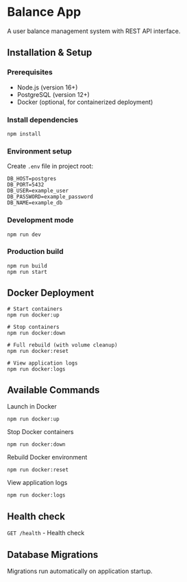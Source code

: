 Balance App
===========

A user balance management system with REST API interface.

Installation & Setup
--------------------

### Prerequisites

*   Node.js (version 16+)
*   PostgreSQL (version 12+)
*   Docker (optional, for containerized deployment)

### Install dependencies

    npm install

### Environment setup

Create `.env` file in project root:

    DB_HOST=postgres
    DB_PORT=5432
    DB_USER=example_user
    DB_PASSWORD=example_password
    DB_NAME=example_db

### Development mode

    npm run dev

### Production build

    npm run build
    npm run start

Docker Deployment
-----------------

    # Start containers
    npm run docker:up

    # Stop containers
    npm run docker:down

    # Full rebuild (with volume cleanup)
    npm run docker:reset

    # View application logs
    npm run docker:logs

Available Commands
------------------

Launch in Docker

    npm run docker:up

Stop Docker containers

    npm run docker:down

Rebuild Docker environment

    npm run docker:reset

View application logs

    npm run docker:logs



Health check
-------------

   `GET /health` - Health check



Database Migrations
-------------------

Migrations run automatically on application startup.